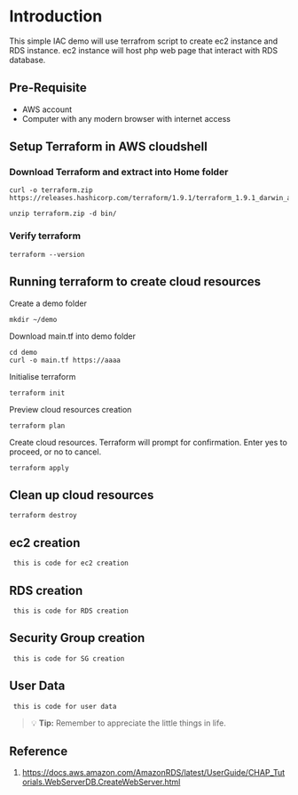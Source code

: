 # Introduction
This simple IAC demo will use terrafrom script to create ec2 instance and RDS instance.
ec2 instance will host php web page that interact with RDS database.

## Pre-Requisite
- AWS account
- Computer with any modern browser with internet access

## Setup Terraform in AWS cloudshell

### Download Terraform and extract into Home folder

```
curl -o terraform.zip https://releases.hashicorp.com/terraform/1.9.1/terraform_1.9.1_darwin_arm64.zip
```
```
unzip terraform.zip -d bin/
```
### Verify terraform
```
terraform --version
```

## Running terraform to create cloud resources 
Create a demo folder
```
mkdir ~/demo
```
Download main.tf into demo folder
```
cd demo
curl -o main.tf https://aaaa
```
Initialise terraform
```
terraform init
```
Preview cloud resources creation
```
terraform plan
```
Create cloud resources. Terraform will prompt for confirmation. Enter yes to proceed, or no to cancel.
```
terraform apply
```
## Clean up cloud resources
```
terraform destroy
```

## ec2 creation
` this is code for ec2 creation`

## RDS creation
` this is code for RDS creation`

## Security Group creation
` this is code for SG creation`

## User Data

` this is code for user data`
> :bulb: **Tip:** Remember to appreciate the little things in life.


## Reference

1. https://docs.aws.amazon.com/AmazonRDS/latest/UserGuide/CHAP_Tutorials.WebServerDB.CreateWebServer.html

   

